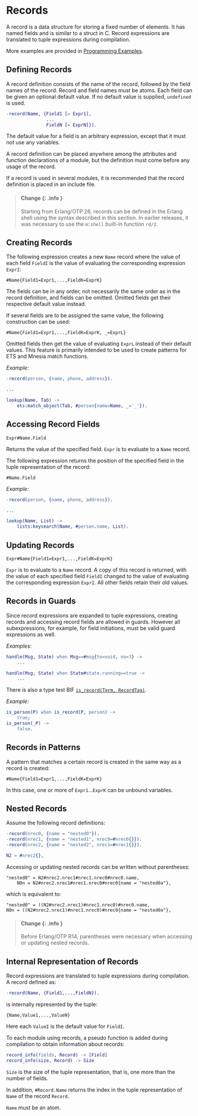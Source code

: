 <!--
%CopyrightBegin%

Copyright Ericsson AB 2023-2024. All Rights Reserved.

Licensed under the Apache License, Version 2.0 (the "License");
you may not use this file except in compliance with the License.
You may obtain a copy of the License at

    http://www.apache.org/licenses/LICENSE-2.0

Unless required by applicable law or agreed to in writing, software
distributed under the License is distributed on an "AS IS" BASIS,
WITHOUT WARRANTIES OR CONDITIONS OF ANY KIND, either express or implied.
See the License for the specific language governing permissions and
limitations under the License.

%CopyrightEnd%
-->
# Records

A record is a data structure for storing a fixed number of elements. It has
named fields and is similar to a struct in C. Record expressions are translated
to tuple expressions during compilation.

More examples are provided in
[Programming Examples](`e:system:prog_ex_records.md`).

## Defining Records

A record definition consists of the name of the record, followed by the field
names of the record. Record and field names must be atoms. Each field can be
given an optional default value. If no default value is supplied, `undefined` is
used.

```erlang
-record(Name, {Field1 [= Expr1],
               ...
               FieldN [= ExprN]}).
```

The default value for a field is an arbitrary expression, except that it must
not use any variables.

A record definition can be placed anywhere among the attributes and function
declarations of a module, but the definition must come before any usage of the
record.

If a record is used in several modules, it is recommended that the record
definition is placed in an include file.

> #### Change {: .info }
>
> Starting from Erlang/OTP 26, records can be defined in the Erlang shell
> using the syntax described in this section. In earlier releases, it was
> necessary to use the `m:shell` built-in function `rd/2`.

## Creating Records

The following expression creates a new `Name` record where the value of each
field `FieldI` is the value of evaluating the corresponding expression `ExprI`:

```text
#Name{Field1=Expr1,...,FieldK=ExprK}
```

The fields can be in any order, not necessarily the same order as in the record
definition, and fields can be omitted. Omitted fields get their respective
default value instead.

If several fields are to be assigned the same value, the following construction
can be used:

```text
#Name{Field1=Expr1,...,FieldK=ExprK, _=ExprL}
```

Omitted fields then get the value of evaluating `ExprL` instead of their default
values. This feature is primarily intended to be used to create patterns for ETS
and Mnesia match functions.

_Example:_

```erlang
-record(person, {name, phone, address}).

...

lookup(Name, Tab) ->
    ets:match_object(Tab, #person{name=Name, _='_'}).
```

## Accessing Record Fields

```text
Expr#Name.Field
```

Returns the value of the specified field. `Expr` is to evaluate to a `Name`
record.

The following expression returns the position of the specified field in the
tuple representation of the record:

```text
#Name.Field
```

_Example:_

```erlang
-record(person, {name, phone, address}).

...

lookup(Name, List) ->
    lists:keysearch(Name, #person.name, List).
```

## Updating Records

```text
Expr#Name{Field1=Expr1,...,FieldK=ExprK}
```

`Expr` is to evaluate to a `Name` record. A copy of this record is returned,
with the value of each specified field `FieldI` changed to the value of
evaluating the corresponding expression `ExprI`. All other fields retain their
old values.

## Records in Guards

Since record expressions are expanded to tuple expressions, creating records and
accessing record fields are allowed in guards. However all subexpressions, for
example, for field initiations, must be valid guard expressions as well.

_Examples:_

```erlang
handle(Msg, State) when Msg==#msg{to=void, no=3} ->
    ...

handle(Msg, State) when State#state.running==true ->
    ...
```

There is also a type test BIF [`is_record(Term, RecordTag)`](`is_record/2`).

_Example:_

```erlang
is_person(P) when is_record(P, person) ->
    true;
is_person(_P) ->
    false.
```

## Records in Patterns

A pattern that matches a certain record is created in the same way as a record
is created:

```text
#Name{Field1=Expr1,...,FieldK=ExprK}
```

In this case, one or more of `Expr1`...`ExprK` can be unbound variables.

## Nested Records

Assume the following record definitions:

```erlang
-record(nrec0, {name = "nested0"}).
-record(nrec1, {name = "nested1", nrec0=#nrec0{}}).
-record(nrec2, {name = "nested2", nrec1=#nrec1{}}).

N2 = #nrec2{},
```

Accessing or updating nested records can be written without parentheses:

```text
"nested0" = N2#nrec2.nrec1#nrec1.nrec0#nrec0.name,
    N0n = N2#nrec2.nrec1#nrec1.nrec0#nrec0{name = "nested0a"},
```

which is equivalent to:

```text
"nested0" = ((N2#nrec2.nrec1)#nrec1.nrec0)#nrec0.name,
N0n = ((N2#nrec2.nrec1)#nrec1.nrec0)#nrec0{name = "nested0a"},
```

> #### Change {: .info }
>
> Before Erlang/OTP R14, parentheses were necessary when accessing or updating
> nested records.

## Internal Representation of Records

Record expressions are translated to tuple expressions during compilation. A
record defined as:

```erlang
-record(Name, {Field1,...,FieldN}).
```

is internally represented by the tuple:

```text
{Name,Value1,...,ValueN}
```

Here each `ValueI` is the default value for `FieldI`.

To each module using records, a pseudo function is added during compilation to
obtain information about records:

```erlang
record_info(fields, Record) -> [Field]
record_info(size, Record) -> Size
```

`Size` is the size of the tuple representation, that is, one more than the
number of fields.

In addition, `#Record.Name` returns the index in the tuple representation of
`Name` of the record `Record`.

`Name` must be an atom.
